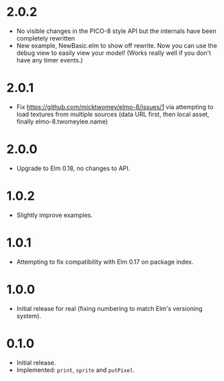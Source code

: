 # 2.0.2
- No visible changes in the PICO-8 style API but the internals have been completely rewritten
- New example, NewBasic.elm to show off rewrite. Now you can use the debug view to easily view your model! (Works really well if you don't have any timer events.)

# 2.0.1
- Fix https://github.com/micktwomey/elmo-8/issues/1 via attempting to load textures from multiple sources (data URL first, then local asset, finally elmo-8.twomeylee.name)

# 2.0.0
- Upgrade to Elm 0.18, no changes to API.

# 1.0.2
- Slightly improve examples.

# 1.0.1
- Attempting to fix compatibility with Elm 0.17 on package index.

# 1.0.0
- Initial release for real (fixing numbering to match Elm's versioning system).

# 0.1.0
- Initial release.
- Implemented: `print`, `sprite` and `putPixel`.
